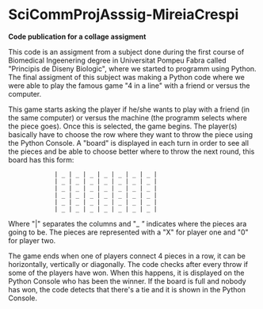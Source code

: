 # SciCommProjAsssig-MireiaCrespi
__Code publication for a collage assigment__

This code is an assigment from a subject done during the first course of Biomedical Ingeenering degree in Universitat Pompeu Fabra called "Principis de Diseny Biologic", where we started to programm using Python. The final assigment of this subject was making a Python code where we were able to play the famous game "4 in a line" with a friend or versus the computer.

This game starts asking the player if he/she wants to play with a friend (in the same computer) or versus the machine (the programm selects where the piece goes). Once this is selected, the game begins. The player(s) basically have to choose the row where they want to throw the piece using the Python Console. A "board" is displayed in each turn in order to see all the pieces and be able to choose better where to throw the next round, this board has this form:

                 | _ | _ | _ | _ | _ | _ | _ |             
                 | _ | _ | _ | _ | _ | _ | _ |           
                 | _ | _ | _ | _ | _ | _ | _ |  
                 | _ | _ | _ | _ | _ | _ | _ |  
                 | _ | _ | _ | _ | _ | _ | _ |
                 | _ | _ | _ | _ | _ | _ | _ | 
    
    
Where "|" separates the columns and "_ _"_ indicates where the pieces ara going to be. The pieces are represented with a "X" for player one and "0" for player two.

The game ends when one of players connect 4 pieces in a row, it can be horizontally, vertically or diagonally. The code checks after every throw if some of the players have won. When this happens, it is displayed on the Python Console who has been the winner. If the board is full and nobody has won, the code detects that there's a tie and it is shown in the Python Console.
